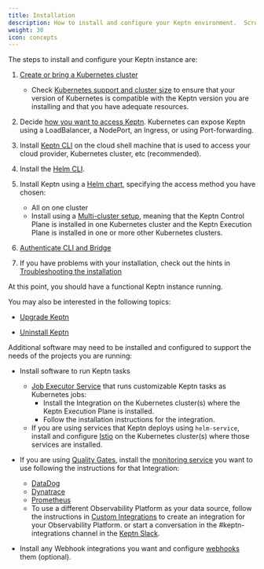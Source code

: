 ```yaml
---
title: Installation
description: How to install and configure your Keptn environment.  Scroll down for a reference list of tasks.
weight: 30
icon: concepts
---
```


The steps to install and configure your Keptn instance are:

1. [Create or bring a Kubernetes cluster](k8s)
    * Check [Kubernetes support and cluster size](k8s-support)
    to ensure that your version of Kubernetes is compatible
    with the Keptn version you are installing
    and that you have adequate resources.

2. Decide [how you want to access Keptn](access).
   Kubernetes can expose Keptn using a LoadBalancer, a NodePort, an Ingress,
   or using Port-forwarding.

3. Install [Keptn CLI](cli-install) on the cloud shell machine
   that is used to access your cloud provider, Kubernetes cluster, etc (recommended).

4. Install the [Helm CLI](https://helm.sh).

5. Install Keptn using a [Helm chart](helm-install),
   specifying the access method you have chosen:
    * All on one cluster
    * Install using a [Multi-cluster setup](multi-cluster),
    meaning that the Keptn Control Plane is installed in one Kubernetes cluster
    and the Keptn Execution Plane is installed in one or more other Kubernetes clusters.

5. [Authenticate CLI and Bridge](authenticate-cli-bridge)

6. If you have problems with your installation,
   check out the hints in [Troubleshooting the installation](troubleshooting)


At this point, you should have a functional Keptn instance running.

You may also be interested in the following topics:

* [Upgrade Keptn](upgrade)

* [Uninstall Keptn](uninstall)

Additional software may need to be installed and configured
to support the needs of the projects you are running:

* Install software to run Keptn tasks
    * [Job Executor Service](https://artifacthub.io/packages/keptn/keptn-integrations/job-executor-service)
     that runs customizable Keptn tasks as Kubernetes jobs:
        * Install the Integration on the Kubernetes cluster(s)
        where the Keptn Execution Plane is installed.
        * Follow the installation instructions for the integration.
    * If you are using services that Keptn deploys using `helm-service`,
      install and configure [Istio](istio) on the Kubernetes cluster(s)
      where those services are installed.

* If you are using [Quality Gates](../concepts/quality_gates),
   install the [monitoring service](monitoring) you want to use
   following the instructions for that Integration:
   * [DataDog](https://artifacthub.io/packages/keptn/keptn-integrations/datadog-service)
   * [Dynatrace](https://artifacthub.io/packages/keptn/keptn-integrations/dynatrace-service)
   * [Prometheus](https://artifacthub.io/packages/keptn/keptn-integrations/prometheus-service)
   * To use a different Observability Platform as your data source,
   follow the instructions in [Custom Integrations](../0.18.x/integrations)
   to create an integration for your Observability Platform.
   or start a conversation in the #keptn-integrations channel in the [Keptn Slack](https://keptn.slack.com).

* Install any Webhook integrations you want
   and configure [webhooks](webhook_service) them (optional).
